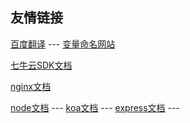 ## 友情链接

[百度翻译](https://fanyi.baidu.com/) --- [变量命名网站](https://unbug.github.io/codelf)



[七牛云SDK文档](https://developer.qiniu.com/kodo/1289/nodejs)

[nginx文档](http://shouce.jb51.net/nginx/left.html)


[node文档](http://nodejs.cn/api/) --- 
[koa文档](https://koa.bootcss.com/) --- 
[express文档](https://www.expressjs.com.cn/) ---